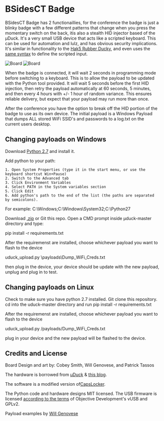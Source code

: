 # BSidesCT Badge

BSidesCT Badge  has 2 functionaillies, for the conference the badge is just a blinky badge with a few different patterns that change when you press the momentary switch on the back, itis also a stealth HID injector based of the μDuck. It's a very small USB device that acts like a scripted keyboard. This can be used for automation and lulz, and has obvious security implications. It's similar in functionality to the [Hak5 Rubber Ducky](https://hakshop.com/products/usb-rubber-ducky-deluxe), and even uses the [same syntax](https://github.com/hak5darren/USB-Rubber-Ducky/wiki/Payloads) to define the scripted input.

![Board](https://i.imgur.com/gSzHpzI.jpg)
![Board](https://i.imgur.com/BScOJt9.jpg)

When the badge is connected, it will wait 2 seconds in programming mode before switching to a keyboard. This is to allow the payload to be updated with the Python tool provided. It will wait 5 seconds before the first HID injection, then retry the payload automatically at 60 seconds, 5 minutes, and then every 4 hours with +/- 1 hour of random variance. This ensures reliable delivery, but expect that your payload may run more than once.

After the conference you have the option to break off the HID portion of the badge to use as its own device. The initial payload is a Windows Payload that dumps ALL stored WiFi SSID's and passwords to a log.txt on the current users desktop.

## Changing payloads on Windows
Download [Python 2.7](https://www.python.org/downloads/release/python-2714/) and install it.

Add python to your path:

	1. Open System Properties (type it in the start menu, or use the keyboard shortcut Win+Pause)
	2. Switch to the Advanced tab
	3. Click Environment Variables
	4. Select PATH in the System variables section
	5. Click Edit
	6. Add python's path to the end of the list (the paths are separated by semicolons). 
  For example:
 C:\Windows;C:\Windows\System32;C:\Python27


Download [.zip](https://github.com/xillwillx/uDuck/archive/master.zip) or Git this repo. Open a CMD prompt inside μduck-master directory 
and type:

pip install -r requirements.txt

After the requiremenst are installed, choose whichever payload you want to flash to the device

uduck_upload.py \payloads\Dump_WiFi_Creds.txt

then plug in the device, your device should be update with the new payload, unplug and plug in to test.

## Changing payloads on Linux
Check to make sure you have python 2.7 installed. Git clone this repository. cd into the uduck-master directory and run
pip install -r requirements.txt

After the requiremenst are installed, choose whichever payload you want to flash to the device

uduck_upload.py /payloads/Dump_WiFi_Creds.txt

plug in your device and the new payload will be flashed to the device.

## Credits and License
Board Design and art by: Cobey Smith, Will Genovese, and Patrick Tassos

The hardware is borrowed from [μDuck](https://github.com/insecurityofthings/uDuck) & [this blog](http://www.morethantechnical.com/2015/08/03/smallest-attiny45-usb/). 

The software is a modified version of[CapsLocker](http://macetech.com/blog/?q=node/46).

The Python code and hardware designs MIT licensed. The USB firmware is licensed [according to the terms](https://www.obdev.at/products/vusb/license.html) of Objective Development's vUSB and GPLv2.

Payload examples by [Will Genovese](https://github.com/xillwillx)
